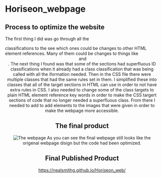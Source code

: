 # Horiseon_webpage

## Process to optimize the website

The first thing I did was go through all the <div> classifications to the see which ones could be changes to other HTML element references. Many of them could be changes to things like <header> <footer> <main> <img> and <nav>.
The next thing I found was that some of the sections had superfluous ID classifications when it already had a class classification that was being called with all the iformation needed.
Then in the CSS file there were multiple classes that had the same rules set in them. I simplified these into classes that all of the target sections in HTML can use in order to not have extra rules in CSS.
I also needed to change some of the class targets to plain HTML element reference key words in order to make the CSS targert sections of code that no longer needed a superfluous class.
From there I needed to add to add <alt> elements to the images that were given in order to make the webpage more accessible.

## The final product

![The webpage](./assets/images/final-website.jpg)
As you can see the final webpage still looks like the origenal webpage disign but the code had been optimized.

## Final Published Product
https://nealsmithg.github.io/Horiseon_web/